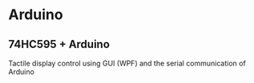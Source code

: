 # Arduino
## 74HC595 + Arduino 

Tactile display control using GUI (WPF) and the serial communication of Arduino
